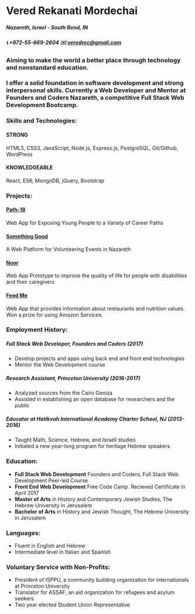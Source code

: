 # **Vered Rekanati Mordechai**

##### Nazareth, Israel - South Bend, IN

##### :telephone_receiver: +972-55-669-2604 :envelope: veredrec@gmail.com

### Aiming to make the world a better place through technology and nonstandard education.

### I offer a solid foundation in software development and strong interpersonal skills. Currently a Web Developer and Mentor at Founders and Coders Nazareth, a competitive Full Stack Web Development Bootcamp.

### Skills and Technologies:

#### STRONG

HTML5, CSS3, JavaScript, Node.js, Express.js, PostgreSQL, Git/Github, WordPress

#### KNOWLEDGEABLE

React, ES6, MongoDB, jQuery, Bootstrap

### Projects:

#### [Path-18](https://github.com/veredrec/path-18)

Web App for Exposing Young People to a Variety of Career Paths

#### [Something Good](https://github.com/veredrec/Something-Good)

A Web Platform for Volunteering Events in Nazareth

#### [Noor](https://github.com/veredrec/noor)

Web App Prototype to improve the quality of life for people with disabilities
and their caregivers

#### [Feed Me](https://github.com/veredrec/HackRU_FeedMe)

Web App that provides information about restaurants and nutrition values. Won a
prize for using Amazon Services.

### Employment History:

##### Full Stack Web Developer, Founders and Coders (2017)

* Develop projects and apps using back end and front end technologies
* Mentor the Web Development course

##### Research Assistant, Princeton University (2016-2017)

* Analyzed sources from the Cairo Geniza
* Assisted in establishing an open database for researchers and the public

##### Educator at Hatikvah International Academy Charter School, NJ (2013-2016)

* Taught Math, Science, Hebrew, and Israeli studies
* Initiated a new year-long program for heritage Hebrew speakers

### Education:

* **Full Stack Web Development** Founders and Coders, Full Stack Web Development
  Peer-led Course
* **Front End Web Development** Free Code Camp. Recieved Certificate in April
  2017
* **Master of Arts** in History and Contemporary Jewish Studies, The Hebrew
  University in Jerusalem
* **Bachelor of Arts** in History and Jewish Thought, The Hebrew University in
  Jerusalem

### Languages:

* Fluent in English and Hebrew
* Intermediate level in Italian and Spanish

### Voluntary Service with Non-Profits:

* President of ISPPU, a community building organization for internationals at
  Princeton University
* Translator for ASSAF, an aid organization for refugees and asylum seekers
* Two year elected Student Union Representative
